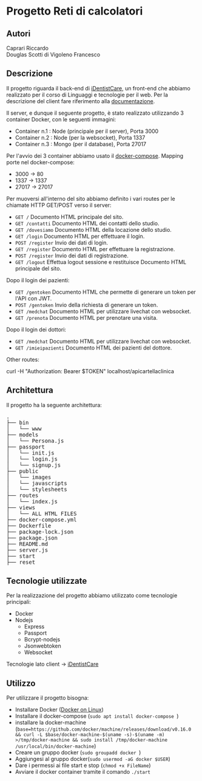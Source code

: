 # Progetto Reti di calcolatori


## Autori
Caprari Riccardo <br />
Douglas Scotti di Vigoleno Francesco


## Descrizione
Il progetto riguarda il back-end di [iDentistCare](https://github.com/FuocomanSap/ProgettoLTW), un front-end che abbiamo realizzato per il corso di Linguaggi e tecnologie per il web. Per la descrizione del client fare riferimento alla [documentazione](https://github.com/FuocomanSap/ProgettoLTW#descrizione).

Il server, e dunque il seguente progetto, è stato realizzato utilizzando 3 container Docker, con le seguenti immagini:
* Container n.1 : Node (principale per il server), Porta 3000
* Container n.2 : Node (per la websocket), Porta 1337
* Container n.3 : Mongo (per il database), Porta 27017

Per l'avvio dei 3 container abbiamo usato il [docker-compose](https://docs.docker.com/compose/overview/).
Mapping porte nel docker-compose:
* 3000 -> 80
* 1337 -> 1337
* 27017 -> 27017

Per muoversi all'interno del sito abbiamo definito i vari routes per le chiamate HTTP GET/POST verso il server:

* ```GET /``` Documento HTML principale del sito.
* ```GET /contatti``` Documento HTML dei contatti dello studio.
* ```GET /dovesiamo``` Documento HTML della locazione dello studio.
* ```GET /login``` Documento HTML per effettuare il login.
* ```POST /register``` Invio dei dati di login.
* ```GET /register``` Documento HTML per effettuare la registrazione.
* ```POST /register``` Invio dei dati di registrazione.
* ```GET /logout``` Effettua logout sessione e restituisce Documento HTML principale del sito.

Dopo il login dei pazienti:

* ```GET /gentoken``` Documento HTML che permette di generare un token per l'API con JWT.
* ```POST /gentoken``` Invio della richiesta di generare un token.
* ```GET /medchat``` Documento HTML per utilizzare livechat con websocket.
* ```GET /prenota``` Documento HTML per prenotare una visita.

Dopo il login dei dottori:

* ```GET /medchat``` Documento HTML per utilizzare livechat con websocket.
* ```GET /imieipazienti``` Documento HTML dei pazienti del dottore.


Other routes:



curl -H "Authorization: Bearer $TOKEN" localhost/apicartellaclinica

## Architettura
Il progetto ha la seguente architettura:

<pre>
.
├── bin
│   └── www
├── models
│   └── Persona.js
├── passport 
│   └── init.js
│   └── login.js
│   └── signup.js
├── public
│   └── images
│   └── javascripts
│   └── stylesheets
├── routes 
│   └── index.js
├── views
│   └── ALL HTML FILES
├── docker-compose.yml
├── Dockerfile
├── package-lock.json
├── package.json
├── README.md
├── server.js
├── start
├── reset
</pre>



## Tecnologie utilizzate
Per la realizzazione del progetto abbiamo utilizzato come tecnologie principali:
* Docker
* Nodejs
    * Express
    * Passport
    * Bcrypt-nodejs
    * Jsonwebtoken
    * Websocket

Tecnologie lato client -> [iDentistCare](https://github.com/FuocomanSap/ProgettoLTW#tecnologie-utilizzate)


## Utilizzo
Per utilizzare il progetto bisogna:

* Installare Docker ([Docker on Linux](https://docs.docker.com/install/linux/docker-ce/ubuntu/#set-up-the-repository))
* Installare il docker-compose (```sudo apt install docker-compose ```)
* installare la docker-machine (``` base=https://github.com/docker/machine/releases/download/v0.16.0 &&
  curl -L $base/docker-machine-$(uname -s)-$(uname -m) >/tmp/docker-machine &&
  sudo install /tmp/docker-machine /usr/local/bin/docker-machine ```)
* Creare un gruppo docker (```sudo groupadd docker ```)
* Aggiungesi al gruppo docker(```sudo usermod -aG docker $USER```)
* Dare i permessi ai file start e stop (```chmod +x FileName```)
* Avviare il docker container tramite il comando ```./start```
